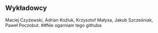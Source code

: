 ## Wykładowcy
Maciej Czyżewski, Adrian Koźluk, Krzysztof Małysa, Jakub Szcześniak, Paweł Poczobut.
##Nie ogarniam tego githuba
